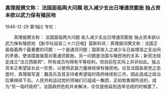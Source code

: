 ### 真理报撰文称：  法国面临两大问题  收入减少支出日增通货膨胀  独占资本欲以武力保有殖民地

1946-12-29
第1版()
专栏：

　　真理报撰文称：
    法国面临两大问题
    收入减少支出日增通货膨胀
    独占资本欲以武力保有殖民地
    【新华社延安二十六日电】莫斯科讯：真理报顷撰文称：法国正面临着两个最重要的问题：一个是通货问题；国家收入之减少与日益增涨之支出间的矛盾，使该国直接面对着通货膨胀。另一问题是法国与殖民地的关系；新宪法规定成立“法兰西联邦”，所有成员均得有平等权利，但目前在实际上并非如此。独占资本正希望延长此一形势，以使用武装力量继续保有殖民地。论及法国各政党之态度时，真理报写道：戴高乐及其支持者希望临时政府继续到三月，因此造成之政治后果继续下去。人民共和运动党的领袖们已组成一集团，正如勃鲁姆所说的，成为“另一临时政府”。法国政府危机并未解决，仅仅是拖延到选举总统的时候罢了。
